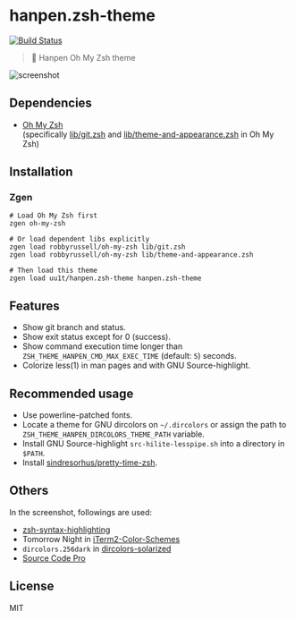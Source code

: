 # hanpen.zsh-theme

[![Build Status](https://travis-ci.org/uu1t/hanpen.zsh-theme.svg?branch=master)](https://travis-ci.org/uu1t/hanpen.zsh-theme)

> :art: Hanpen Oh My Zsh theme

![screenshot](./screenshot.png)

## Dependencies

- [Oh My Zsh](https://github.com/robbyrussell/oh-my-zsh)  
  (specifically [lib/git.zsh](https://github.com/robbyrussell/oh-my-zsh/blob/master/lib/git.zsh) and [lib/theme-and-appearance.zsh](https://github.com/robbyrussell/oh-my-zsh/blob/master/lib/theme-and-appearance.zsh) in Oh My Zsh)

## Installation

### Zgen

```
# Load Oh My Zsh first
zgen oh-my-zsh

# Or load dependent libs explicitly
zgen load robbyrussell/oh-my-zsh lib/git.zsh
zgen load robbyrussell/oh-my-zsh lib/theme-and-appearance.zsh

# Then load this theme
zgen load uu1t/hanpen.zsh-theme hanpen.zsh-theme
```

## Features

- Show git branch and status.
- Show exit status except for 0 (success).
- Show command execution time longer than `ZSH_THEME_HANPEN_CMD_MAX_EXEC_TIME` (default: `5`) seconds.
- Colorize less(1) in man pages and with GNU Source-highlight.

## Recommended usage

- Use powerline-patched fonts.
- Locate a theme for GNU dircolors on `~/.dircolors` or assign the path to `ZSH_THEME_HANPEN_DIRCOLORS_THEME_PATH` variable.
- Install GNU Source-highlight `src-hilite-lesspipe.sh` into a directory in `$PATH`.
- Install [sindresorhus/pretty-time-zsh](https://github.com/sindresorhus/pretty-time-zsh).

## Others

In the screenshot, followings are used:

- [zsh-syntax-highlighting](https://github.com/zsh-users/zsh-syntax-highlighting)
- Tomorrow Night in [iTerm2-Color-Schemes](https://github.com/mbadolato/iTerm2-Color-Schemes)
- `dircolors.256dark` in [dircolors-solarized](https://github.com/seebi/dircolors-solarized)
- [Source Code Pro](https://github.com/adobe-fonts/source-code-pro)

## License

MIT
